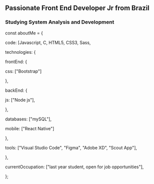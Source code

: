 ## Passionate Front End Developer Jr from Brazil
### Studying System Analysis and Development

const aboutMe = {

   code: [Javascript, C, HTML5, CSS3, Sass,
   
   technologies: {
  
   frontEnd: {
  
   css: ["Bootstrap"]
  
  },
  
   backEnd: {
  
   js: ["Node js"],
  
  },
  
   databases: ["mySQL"],
  
   mobile: ["React Native"]
  
  },
  
   tools: ["Visual Studio Code", "Figma", "Adobe XD", "Scout App"],
  
  },
  
   currentOccupation: ["last year student, open for job opportunities"],

};
